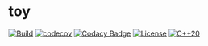 # toy

[![Build](https://img.shields.io/github/actions/workflow/status/FerociousMagikarp/toy/build.yml?label=CI&logo=github)](https://github.com/FerociousMagikarp/toy/actions/workflows/build.yml)
[![codecov](https://codecov.io/gh/FerociousMagikarp/toy/branch/main/graph/badge.svg)](https://app.codecov.io/gh/FerociousMagikarp/toy)
[![Codacy Badge](https://app.codacy.com/project/badge/Grade/3c6341fad50f4f7084eeb4ed46a383a2)](https://app.codacy.com/gh/FerociousMagikarp/toy/dashboard?utm_source=gh&utm_medium=referral&utm_content=&utm_campaign=Badge_grade)
[![License](https://img.shields.io/badge/license-MIT-blue)](https://opensource.org/licenses/MIT)
[![C++20](https://img.shields.io/badge/C++-20-blue?logo=c%2B%2B)](https://shields.io/)
